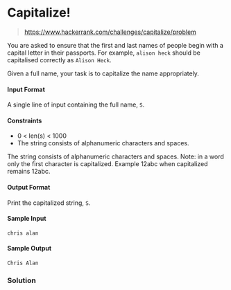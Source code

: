 # Capitalize!

> https://www.hackerrank.com/challenges/capitalize/problem

You are asked to ensure that the first and last names of people begin with a capital letter in their passports. For example, `alison heck` should be capitalised correctly as `Alison Heck`.

Given a full name, your task is to capitalize the name appropriately.

#### Input Format

A single line of input containing the full name, `S`.

#### Constraints

- 0 < len(s) < 1000
- The string consists of alphanumeric characters and spaces.

The string consists of alphanumeric characters and spaces.
Note: in a word only the first character is capitalized. Example 12abc when capitalized remains 12abc.

#### Output Format

Print the capitalized string, `S`.

#### Sample Input

`chris alan`

#### Sample Output

`Chris Alan`

### Solution
